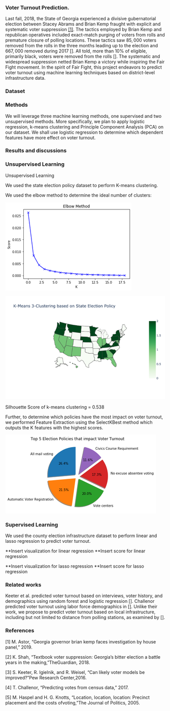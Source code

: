 ### Voter Turnout Prediction.
Last fall, 2018, the State of Georgia experienced a divisive gubernatorial election between Stacey Abrams and Brian Kemp fraught with explicit and systematic voter suppression [[1]](https://www.nytimes.com/2019/03/06/us/politics/governor-brian-kemp-voter-suppression.html?partner=IFTTT). The tactics employed by Brian Kemp and republican operatives included exact-match purging of voters from rolls and premature closure of polling locations. These tactics saw $85,000$ voters removed from the rolls in the three months leading up to the election and $667,000$ removed during 2017 [[]](). All told, more than 10% of eligible, primarily black, voters were removed from the rolls [[]](). The systematic and widespread suppression netted Brian Kemp a victory while inspiring the Fair Fight movement. In the spirit of Fair Fight, this project endeavors to predict voter turnout using machine learning techniques based on district-level infrastructure data.

### Dataset

### Methods
 We will leverage three machine learning methods, one supervised and two unsupervised methods. More specifically, we plan to apply logistic regression, k-means clustering and Principle Component Analysis (PCA) on our dataset. We shall use logistic regression to determine which dependent features have more effect on voter turnout.

### Results and discussions

### Unsupervised Learning

Unsupervised Learning

We used the state election policy dataset to perform K-means clustering.

We used the elbow method to determine the ideal number of clusters:

![Elbow Method](plots/Kmeans/output_6_0.png)

![K-means](plots/Kmeans/newplot.png)

Silhouette Score of k-means clustering = 0.538

Further, to determine which policies have the most impact on voter turnout, we performed Feature Extraction using the SelectKBest method which outputs the K features with the highest scores.

![Feature Extraction](plots/Kmeans/output_10_0.png)

### Supervised Learning

We used the county election infrastructure dataset to perform linear and lasso regression to predict voter turnout.

**Insert visualization for linear regression **Insert score for linear regression

**Insert visualization for lasso regression **Insert score for lasso regression

### Related works
Keeter et al. predicted voter turnout based on interviews, voter history, and demographics using random forest and logistic regression [[]](). Challenor predicted voter turnout using labor force demographics in [[]](). Unlike their work, we propose to predict voter turnout based on local infrastructure, including but not limited to distance from polling stations, as examined by [[]]().

### References
[1]  M. Astor, “Georgia governor brian kemp faces investigation by house panel,” 2019.

[2]  K. Shah, “Textbook voter suppression:  Georgia’s bitter election a battle years in the making,”TheGuardian, 2018.

[3]  S. Keeter, R. Igielnik, and R. Weisel, “Can likely voter models be improved?”Pew Research Center,2016.

[4]  T. Challenor, “Predicting votes from census data,” 2017.

[5]  M.  Haspel  and  H.  G.  Knotts,  “Location,  location,  location:   Precinct  placement  and  the  costs  ofvoting,”The Journal of Politics, 2005.
